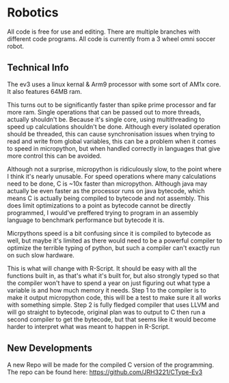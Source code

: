 # Robotics

All code is free for use and editing. There are multiple branches with different code programs. All code is currently from a 3 wheel omni soccer robot.

## Technical Info
The ev3 uses a linux kernal & Arm9 processor with some sort of AM1x core. It also features 64MB ram. 

This turns out to be significantly faster than spike prime processor and far more ram. 
Single operations that can be passed out to more threads, actually shouldn't be. Because it's single core, using multithreading to speed up calculations shouldn't be done. Although every isolated operation should be threaded, this can cause synchronisation issues when trying to read and write from global variables, this can be a problem when it comes to speed in micropython, but when handled correctly in languages that give more control this can be avoided. 

Although not a surprise, micropython is ridiculously slow, to the point where I think it's nearly unusable. 
For speed operations where many calculations need to be done, C is ~10x faster than micropython. 
Although java may actually be even faster as the processor runs on java bytecode, which means C is actually being compiled to bytecode and not assembly. 
This does limit optimizations to a point as bytecode cannot be directly programmed, I would've preffered trying to program in an assembly language to benchmark performance but bytecode it is. 

Micrpythons speed is a bit confusing since it is compiled to bytecode as well, but maybe it's limited as there would need to be a powerful compiler to optimize the terrible typing of python, but such a compiler can't exactly run on such slow hardware. 

This is what will change with R-Script. It should be easy with all the functions built in, as that's what it's built for, but also strongly typed so that the compiler won't have to spend a year on just figuring out what type a variable is and how much memory it needs. 
Step 1 to the compiler is to make it output micropython code, this will be a test to make sure it all works with something simple. 
Step 2 is fully fledged compiler that uses LLVM and will go straight to bytecode, original plan was to output to C then run a second compiler to get the bytecode, but that seems like it would become harder to interpret what was meant to happen in R-Script.

## New Developments 
A new Repo will be made for the compiled C version of the programming.
The repo can be found here: https://github.com/JRH3221/CType-Ev3
